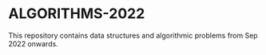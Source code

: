 # ALGORITHMS-2022
This repository contains data structures and algorithmic problems from Sep 2022 onwards.
